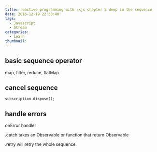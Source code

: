 ```yaml
---
title: reactive programming with rxjs chapter 2 deep in the sequence
date: 2016-12-19 22:33:40
tags:
  - Javascript
  - Stream
categories:
  - Learn 
thumbnail: 
---
```

## basic sequence operator

map, filter, reduce, flatMap

##  cancel sequence

`subscription.dispose();`

## handle errors

onError handler

.catch takes an Observable or function that return Observable

.retry will retry the whole sequence
